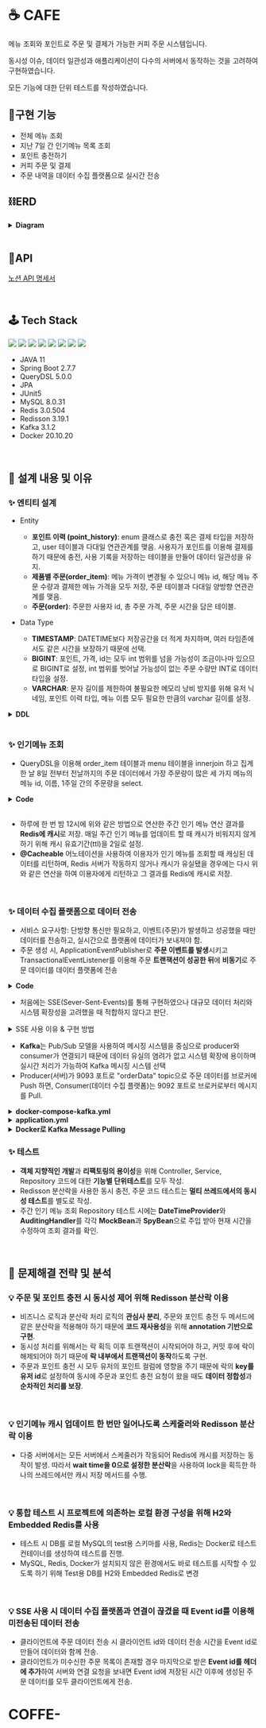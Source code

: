 # ☕ CAFE
메뉴 조회와 포인트로 주문 및 결제가 가능한 커피 주문 시스템입니다. <br>

동시성 이슈, 데이터 일관성과 애플리케이션이 다수의 서버에서 동작하는 것을 고려하여 구현하였습니다. <br>

모든 기능에 대한 단위 테스트를 작성하였습니다.


## 📣구현 기능
- 전체 메뉴 조회
- 지난 7일 간 인기메뉴 목록 조회
- 포인트 충전하기 
- 커피 주문 및 결제 
- 주문 내역을 데이터 수집 플랫폼으로 실시간 전송

## ⛓ERD
<details>
<summary><strong> Diagram </strong></summary>
<div markdown="1">       
</br>
<img width="759" alt="2023-01-22 (1)" src="https://user-images.githubusercontent.com/87157566/213910980-e5baf954-294f-495b-ade0-b68803465841.png">

</div>
</details>
</br>

## 🧬API
[노션 API 명세서](https://suyoung225.notion.site/21f006da338c4ef59c27d45cc34e7171?v=83832c529a204a76b2e2994ebc2dc3f5&pvs=4)

<br>

## 🕹 Tech Stack
<img src ="https://img.shields.io/badge/Spring Boot-6DB33F?style=for-the-badge&logo=Spring Boot&logoColor=white"/></a>
<img src="https://img.shields.io/badge/java-007396?style=for-the-badge&logo=java&logoColor=white"></a>
<img src="https://img.shields.io/badge/JPA-999933?style=for-the-badge&logo=JPA&logoColor=white"></a>
<img src ="https://img.shields.io/badge/JUnit5-25A162?style=for-the-badge&logo=JUnit5&logoColor=white"/></a>
<img src="https://img.shields.io/badge/MySQL-4479A1?style=for-the-badge&logo=MySQL&logoColor=white"/>
<img src ="https://img.shields.io/badge/Redis-DC382D?style=for-the-badge&logo=Redis&logoColor=white"/></a>
<img src="https://img.shields.io/badge/Apache Kafka-231F20?style=for-the-badge&logo=Apache Kafka&logoColor=white"></a>
<img src="https://img.shields.io/badge/Docker-2496ED?style=for-the-badge&logo=Docker&logoColor=white"></a>

- JAVA 11
- Spring Boot 2.7.7
- QueryDSL 5.0.0
- JPA
- JUnit5
- MySQL 8.0.31
- Redis 3.0.504
- Redisson 3.19.1 
- Kafka 3.1.2
- Docker 20.10.20

<br>


## 📌 설계 내용 및 이유

### ✨ 엔티티 설계
- Entity
  - **포인트 이력 (point_history)**: enum 클래스로 충전 혹은 결제 타입을 저장하고, user 테이블과 다대일 연관관계를 맺음. 사용자가 포인트를 이용해 결제를 하기 때문에 충전, 사용 기록을 저장하는 테이블을 만들어 데이터 일관성을 유지.
  - **제품별 주문(order_item)**: 메뉴 가격이 변경될 수 있으니 메뉴 id, 해당 메뉴 주문 수량과 결제한 메뉴 가격을 모두 저장, 주문 테이블과 다대일 양방향 연관관계를 맺음.
  - **주문(order)**: 주문한 사용자 id, 총 주문 가격, 주문 시간을 담은 테이블. <br>

- Data Type
  - **TIMESTAMP**: DATETIME보다 저장공간을 더 적게 차지하며, 여러 타임존에서도 같은 시간을 보장하기 때문에 선택.
  - **BIGINT**: 포인트, 가격, id는 모두 int 범위를 넘을 가능성이 조금이나마 있으므로 BIGINT로 설정, int 범위를 벗어날 가능성이 없는 주문 수량만 INT로 데이터 타입을 설정.
  - **VARCHAR**: 문자 길이를 제한하여 불필요한 메모리 낭비 방지를 위해 유저 닉네임, 포인트 이력 타입, 메뉴 이름 모두 필요한 만큼의 varchar 길이를 설정.
  
<details>
<summary><strong> DDL </strong></summary>
<div markdown="1">       
</br>

````sql

CREATE SCHEMA IF NOT EXISTS `mydb` DEFAULT CHARACTER SET utf8 ;
USE `mydb`;

CREATE TABLE IF NOT EXISTS `mydb`.`user` (
  `id` BIGINT NOT NULL AUTO_INCREMENT,
  `nickname` VARCHAR(20) NOT NULL,
  `point` BIGINT NOT NULL,
  `created_time` TIMESTAMP(3) NULL,
  `modified_time` TIMESTAMP(3) NULL,
  PRIMARY KEY (`id`));

CREATE TABLE IF NOT EXISTS `mydb`.`point_history` (
  `id` BIGINT NOT NULL AUTO_INCREMENT,
  `type` VARCHAR(50) NOT NULL,
  `point` BIGINT NOT NULL,
  `created_time` TIMESTAMP(3) NULL,
  `user_id` BIGINT NOT NULL,
  PRIMARY KEY (`id`),
  INDEX `fk_point_history_user_idx` (`user_id` ASC)) ;

CREATE TABLE IF NOT EXISTS `mydb`.`menu` (
  `id` BIGINT NOT NULL AUTO_INCREMENT,
  `name` VARCHAR(30) NOT NULL,
  `price` BIGINT NOT NULL,
  `created_time` TIMESTAMP(3) NULL,
  `modified_time` TIMESTAMP(3) NULL,
  PRIMARY KEY (`id`));
  
  CREATE TABLE IF NOT EXISTS `mydb`.`orders` (
  `id` BIGINT NOT NULL AUTO_INCREMENT,
  `amount` BIGINT NOT NULL,
  `created_time` TIMESTAMP(3) NULL,
  `user_id` BIGINT NOT NULL,
  PRIMARY KEY (`id`));

CREATE TABLE IF NOT EXISTS `mydb`.`order_item` (
  `id` BIGINT NOT NULL AUTO_INCREMENT,
  `price` BIGINT NOT NULL,
  `number` INT NOT NULL,
  `created_time` TIMESTAMP(3) NULL,
  `menu_id` BIGINT NOT NULL,
  `order_id` BIGINT NOT NULL,
  PRIMARY KEY (`id`),
  INDEX `fk_order_item_orders1_idx` (`order_id` ASC));


````
</div>
</details>
</br>


### ✨ 인기메뉴 조회
- QueryDSL을 이용해 order_item 테이블과 menu 테이블을 innerjoin 하고 집계한 날 8일 전부터 전날까지의 주문 데이터에서 가장 주문량이 많은 세 가지 메뉴의 메뉴 id, 이름, 1주일 간의 주문량을 select.  
<details>
<summary><strong> Code </strong></summary>
<div markdown="1">       
</br>

````java
public List<PopularMenuDto> popularMenus() {
    LocalDate weekBefore = LocalDate.now().minusDays(7);
    LocalDate yesterday = LocalDate.now();

    return queryFactory.select(Projections.constructor(PopularMenuDto.class,
                    orderItem.menuId, menu.name, orderItem.number.sum()))
            .from(orderItem)
            .innerJoin(menu).on(orderItem.menuId.eq(menu.id))
            .where(orderItem.createdTime.between(weekBefore.atStartOfDay(), yesterday.atStartOfDay()))
            .groupBy(orderItem.menuId)
            .orderBy(orderItem.number.sum().desc())
            .limit(3)
            .fetch();
}
````
</div>
</details>
</br>

- 하루에 한 번 밤 12시에 위와 같은 방법으로 연산한 주간 인기 메뉴 연산 결과를 **Redis에 캐시**로 저장. 매일 주간 인기 메뉴를 업데이트 할 때 캐시가 비워지지 않게 하기 위해 캐시 유효기간(ttl)을 2일로 설정. 
- **@Cacheable** 어노테이션을 사용하여 이용자가 인기 메뉴를 조회할 때 캐싱된 데이터를 리턴하며, Redis 서버가 작동하지 않거나 캐시가 유실됐을 경우에는 다시 위와 같은 연산을 하여 이용자에게 리턴하고 그 결과를 Redis에 캐시로 저장.

<br>

### ✨ 데이터 수집 플랫폼으로 데이터 전송
- 서비스 요구사항: 단방향 통신만 필요하고, 이벤트(주문)가 발생하고 성공했을 때만 데이터를 전송하고, 실시간으로 플랫폼에 데이터가 보내져야 함. 
- 주문 생성 시, ApplicationEventPublisher로 **주문 이벤트를 발생**시키고 TransactionalEventListener를 이용해 주문 **트랜잭션이 성공한 뒤**에 **비동기**로 주문 데이터를 데이터 플랫폼에 전송
<details>
<summary><strong> Code </strong></summary>
<div markdown="1">       
</br>

````java
// OrderEventListener (Kafka 사용)
@TransactionalEventListener(phase = TransactionPhase.AFTER_COMMIT)
public void handle(OrderService.OrderEvent event) {
    kafkaProducerService.sendOrderData(event.getOrderData());
}

// OrderEventListener (SSE 사용)
@Async
@TransactionalEventListener(phase = TransactionPhase.AFTER_COMMIT)
public void handle(OrderService.OrderEvent event) {
    dataTransferService.sendOrderData(event.getOrderData()); 
}

// OrderService
@Transactional
public OrderResponseDto orderMenu(Long userId, List<OrderDto> orderList) {

  ...
  orderRepository.save(order);

  eventPublisher.publishEvent(new OrderEvent(new OrderDataDto(order)));
  ...
}
  
public static class OrderEvent{
    @Getter
    private OrderDataDto orderData;

    public OrderEvent(OrderDataDto orderData) {
        this.orderData = orderData;
    }
}
````

[OrderService](https://github.com/Suyoung225/CAFE/blob/main/src/main/java/com/sy/cafe/service/OrderService.java) <br>
[OrderEventListener](https://github.com/Suyoung225/CAFE/blob/main/src/main/java/com/sy/cafe/service/OrderEventListener.java) <br>

</div>
</details>




- 처음에는 SSE(Sever-Sent-Events)를 통해 구현하였으나 대규모 데이터 처리와 시스템 확장성을 고려했을 때 적합하지 않다고 판단.

<details>
<summary>SSE 사용 이유 & 구현 방법</summary>
<div markdown="1">       

- **SSE(Sever-Sent-Events)** 는 이벤트가 서버에서 클라이언트 방향으로만 **단방향 통신**이며 **HTTP 프로토콜**만으로 사용이 가능하며, 클라이언트가 한 번 서버에 연결(구독)을 하면 **주기적인 요청없이** 서버에서 해당 클라이언트로 **실시간**으로 데이터 전송 가능. 또한 **Spring Framework 4.2**부터 SSE 통신을 지원하는 **SseEmitter** 클래스가 생겨 Spring에서 손쉽게 구현이 가능하여 SSE를 사용하여 구현.
- 클라이언트(데이터 수집 플랫폼)는 "/connect" url로 서버와 연결 요청을 보면 Timeout이 되는 시간까지 추가적인 요청 없이 주문 데이터를 실시간으로 수집 가능.
- 어떤 플랫폼 서버에 연결되었는지 알기 위해 Emitter 정보를 저장하고 삭제해야하기 때문에 **Emitter Repository**를 추가적으로 구현. 멀티쓰레드에서 동기화을 고려해 **ConcurrentHashMap**를 이용해 데이터 수집 플랫폼 이름과 생성 시간으로 구성된 Emitter id를 key, SseEmitter를 value로 emitter 정보를 저장.


<details>
<summary><strong> Code </strong></summary>
<div markdown="1">       


[EmitterRepository](https://github.com/Suyoung225/CAFE/blob/main/src/main/java/com/sy/cafe/repository/EmitterRepository.java) <br>
[EmitterRepositoryImpl](https://github.com/Suyoung225/CAFE/blob/main/src/main/java/com/sy/cafe/repository/EmitterRepositoryImpl.java) <br>
[DataTransferService](https://github.com/Suyoung225/CAFE/blob/main/src/main/java/com/sy/cafe/service/DataTransferService.java) <br>

</div>
</details>

</div>
</details>

- **Kafka**는 Pub/Sub 모델을 사용하여 메시징 시스템을 중심으로 producer와 consumer가 연결되기 때문에 데이터 유실의 염려가 없고 시스템 확장에 용이하며 실시간 처리가 가능하여 Kafka 메시징 시스템 선택
- Producer(서버)가 9093 포트로 "orderData" topic으로 주문 데이터를 브로커에 Push 하면, Consumer(데이터 수집 플랫폼)는 9092 포트로 브로커로부터 메시지를 Pull. 
<details>
<summary><strong> docker-compose-kafka.yml </strong></summary>
<div markdown="1">       

````YAML
version: "3.8"

services:
  zookeeper:
    container_name: zookeeper
    image: bitnami/zookeeper:3.7
    ports:
      - '2181:2181'
    environment:
      - ALLOW_ANONYMOUS_LOGIN=yes
  kafka:
    container_name: kafka
    image: bitnami/kafka:3
    ports:
      - '9093:9093'
    environment:
      - KAFKA_CFG_ZOOKEEPER_CONNECT=zookeeper:2181
      - ALLOW_PLAINTEXT_LISTENER=yes
      - KAFKA_CFG_LISTENER_SECURITY_PROTOCOL_MAP=CLIENT:PLAINTEXT,EXTERNAL:PLAINTEXT
      - KAFKA_CFG_LISTENERS=CLIENT://:9092,EXTERNAL://:9093
      - KAFKA_CFG_ADVERTISED_LISTENERS=CLIENT://kafka:9092,EXTERNAL://localhost:9093
      - KAFKA_CFG_INTER_BROKER_LISTENER_NAME=CLIENT
    depends_on:
      - zookeeper

````

</div>
</details>

<details>
<summary><strong> application.yml </strong></summary>
<div markdown="1">       

````YAML
spring:
  kafka:
    producer:
      bootstrap-servers: localhost:9093
      key-serializer: org.apache.kafka.common.serialization.StringSerializer
      value-serializer: org.apache.kafka.common.serialization.StringSerializer
````

</div>
</details>

<details>
<summary><strong> Docker로 Kafka Message Pulling </strong></summary>
<div markdown="1">   

1. 카프카 이미지 생성

````Shell
docker pull bitnami/kafka:3
docker pull bitnami/zookeeper:3.7
````

2. docker compose 실행 <br>
cd docker-compose 파일경로 <br>
docker-compose up -d (파일명이 docker-compose.yml 인 경우) 혹은 <br>
docker-compose -f [파일경로] up 옵션 <br>
옵션 -d: 백그라운드로 실행

````Shell
docker-compose -f docker-compose-kafka.yml up -d
````

3. kafka 실행 <br>
docker exec -it [카프카 컨테이너 이름] /bin/bash

````Shell
docker exec -it kafka /bin/bash
````

4. consumer 콘솔에서 message pull 
````Shell
kafka-console-consumer.sh --bootstrap-server localhost:9092 --topic orderData
````

</div>
</details>


### ✨ 테스트
- **객체 지향적인 개발**과 **리팩토링의 용이성**을 위해 Controller, Service, Repository 코드에 대한 **기능별 단위테스트**를 모두 작성.
- Redisson 분산락을 사용한 동시 충전, 주문 코드 테스트는 **멀티 쓰레드에서의 동시성 테스트**를 별도로 작성.
- 주간 인기 메뉴 조회 Repository 테스트 시에는 **DateTimeProvider**와 **AuditingHandler**를 각각 **MockBean**과 **SpyBean**으로 주입 받아 현재 시간을 수정하여 조회 결과를 확인.

<br>

## 🎯 문제해결 전략 및 분석
### 💡 주문 및 포인트 충전 시 동시성 제어 위해 Redisson 분산락 이용
- 비즈니스 로직과 분산락 처리 로직의 **관심사 분리**, 주문와 포인트 충전 두 메서드에 같은 분산락을 적용해야 하기 때문에 **코드 재사용성**을 위해 **annotation 기반으로 구현**. 
- 동시성 처리를 위해서는 락 획득 이후 트랜잭션이 시작되어야 하고, 커밋 후에 락이 해제되어야 하기 때문에 **락 내부에서 트랜잭션이 동작**하도록 구현.
- 주문과 포인트 충전 시 모두 유저의 포인트 컬럼에 영향을 주기 때문에 락의 **key를 유저 id**로 설정하여 동시에 주문과 포인트 충전 요청이 왔을 때도 **데이터 정합성**과 **순차적인 처리를 보장**. 

<br>

### 💡 인기메뉴 캐시 업데이트 한 번만 일어나도록 스케줄러와 Redisson 분산락 이용
- 다중 서버에서는 모든 서버에서 스케줄러가 작동되어 Redis에 캐시를 저장하는 동작이 발생. 따라서 **wait time을 0으로 설정한 분산락**을 사용하여 lock을 획득한 하나의 쓰레드에서만 캐시 저장 메서드를 수행.

<br>

### 💡 통합 테스트 시 프로젝트에 의존하는 로컬 환경 구성을 위해 H2와 Embedded Redis를 사용
- 테스트 시 DB를 로컬 MySQL의 test용 스키마를 사용, Redis는 Docker로 테스트 컨테이너를 생성하여 테스트를 진행.
- MySQL, Redis, Docker가 설치되지 않은 환경에서도 바로 테스트를 시작할 수 있도록 하기 위해 Test용 DB를 H2와 Embedded Redis로 변경


<br>


### 💡 SSE 사용 시 데이터 수집 플랫폼과 연결이 끊겼을 때 Event id를 이용해 미전송된 데이터 전송
- 클라이언트에 주문 데이터 전송 시 클라이언트 id와 데이터 전송 시간을 Event id로 만들어 데이터와 함께 전송.
- 클라이언트가 미수신한 주문 목록이 존재할 경우 마지막으로 받은 **Event id를 헤더에 추가**하여 서버와 연결 요청을 보내면 Event id에 저장된 시간 이후에 생성된 주문 데이터를 모두 클라이언트에게 전송.
# COFFE-
